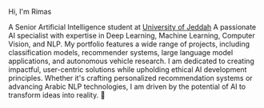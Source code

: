 Hi, I'm Rimas

A Senior Artificial Intelligence student at [University of Jeddah](https://www.uj.edu.sa/)
A passionate AI specialist with expertise in Deep Learning, Machine Learning, Computer Vision, and NLP. 
My portfolio features a wide range of projects, including classification models, recommender systems, large language model applications, and autonomous vehicle research.
I am dedicated to creating impactful, user-centric solutions while upholding ethical AI development principles. Whether it's crafting personalized recommendation systems or advancing Arabic NLP technologies, I am driven by the potential of AI to transform ideas into reality. 🚀
